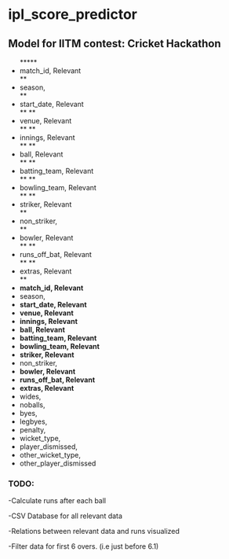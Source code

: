 <h1>ipl_score_predictor</h1>
<h2>Model for IITM contest: Cricket Hackathon</h2>

<ul list-style-type:disc>
*****<li>match_id, Relevant</li>**
<li>season,</li>
**<li>start_date, Relevant</li>**
**<li>venue, Relevant</li>**
**<li>innings, Relevant</li>**
**<li>ball, Relevant</li>**
**<li>batting_team, Relevant</li>**
**<li>bowling_team, Relevant</li>**
**<li>striker, Relevant</li>**
<li>non_striker,</li>
**<li>bowler, Relevant</li>**
**<li>runs_off_bat, Relevant</li>**
**<li>extras, Relevant</li>**
<li><strong>match_id, Relevant</strong></li>
<li>season,</li>
<li><strong>start_date, Relevant</strong></li>
<li><strong>venue, Relevant</strong></li>
<li><strong>innings, Relevant</strong></li>
<li><strong>ball, Relevant</strong></li>
<li><strong>batting_team, Relevant</strong></li>
<li><strong>bowling_team, Relevant</strong></li>
<li><strong>striker, Relevant</strong></li>
<li>non_striker,</li>
<li><strong>bowler, Relevant</strong></li>
<li><strong>runs_off_bat, Relevant</strong></li>
<li><strong>extras, Relevant</strong></li>
<li>wides,</li>
<li>noballs,</li>
<li>byes,</li>
<li>legbyes,</li>
<li>penalty,</li>
<li>wicket_type,</li>
<li>player_dismissed,</li>
<li>other_wicket_type,</li>
<li>other_player_dismissed</li>
</ul>


<h3>TODO:</h3>
<p>-Calculate runs after each ball</p>
<p>-CSV Database for all relevant data</p>
<p>-Relations between relevant data and runs visualized</p>
<p>-Filter data for first 6 overs. (i.e just before 6.1)</p>
